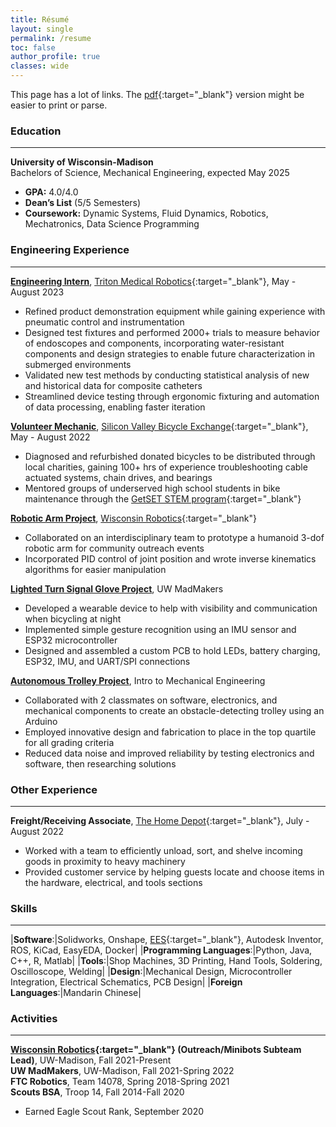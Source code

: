 ```yaml
---
title: Résumé
layout: single
permalink: /resume
toc: false
author_profile: true
classes: wide
---
```

This page has a lot of links. The [pdf](assets/R%20Marlow%20Resume.pdf){:target="_blank"} version might be easier to print or parse.

### **Education**
___
**University of Wisconsin-Madison**<br />
Bachelors of Science, Mechanical Engineering, expected May 2025
* **GPA:** 4.0/4.0
* **Dean’s List** (5/5 Semesters)
* **Coursework:** Dynamic Systems, Fluid Dynamics, Robotics, Mechatronics, Data Science Programming

### **Engineering Experience**
___
[**Engineering Intern**](/roles/triton), [Triton Medical Robotics](https://tritonrobotics.com){:target="_blank"}, May - August 2023
* Refined product demonstration equipment while gaining experience with pneumatic control and instrumentation
* Designed test fixtures and performed 2000+ trials to measure behavior of endoscopes and components, incorporating water-resistant components and design strategies to enable future characterization in submerged environments
* Validated new test methods by conducting statistical analysis of new and historical data for composite catheters
* Streamlined device testing through ergonomic fixturing and automation of data processing, enabling faster iteration

[**Volunteer Mechanic**](/roles/bikex), [Silicon Valley Bicycle Exchange](https://bikex.org){:target="_blank"}, May - August 2022
* Diagnosed and refurbished donated bicycles to be distributed through local charities, gaining 100+ hrs of experience troubleshooting cable actuated systems, chain drives, and bearings
* Mentored groups of underserved high school students in bike maintenance through the [GetSET STEM program](https://getset.org){:target="_blank"}

[**Robotic Arm Project**](/projects/arm), [Wisconsin Robotics](https://www.wisconsinrobotics.org){:target="_blank"}
* Collaborated on an interdisciplinary team to prototype a humanoid 3-dof robotic arm for community outreach events
* Incorporated PID control of joint position and wrote inverse kinematics algorithms for easier manipulation

[**Lighted Turn Signal Glove Project**](/projects/signal), UW MadMakers
* Developed a wearable device to help with visibility and communication when bicycling at night
* Implemented simple gesture recognition using an IMU sensor and ESP32 microcontroller 
* Designed and assembled a custom PCB to hold LEDs, battery charging, ESP32, IMU, and UART/SPI connections

[**Autonomous Trolley Project**](/projects/trolley), Intro to Mechanical Engineering
* Collaborated with 2 classmates on software, electronics, and mechanical components to create an obstacle-detecting trolley using an Arduino
* Employed innovative design and fabrication to place in the top quartile for all grading criteria
* Reduced data noise and improved reliability by testing electronics and software, then researching solutions

### **Other Experience**
___
**Freight/Receiving Associate**, [The Home Depot](https://homedepot.com){:target="_blank"}, July - August 2022
* Worked with a team to efficiently unload, sort, and shelve incoming goods in proximity to heavy machinery
* Provided customer service by helping guests locate and choose items in the hardware, electrical, and tools sections

### **Skills**
___
|**Software**:|Solidworks, Onshape, [EES](https://fchartsoftware.com/ees/){:target="_blank"}, Autodesk Inventor, ROS, KiCad, EasyEDA, Docker|
|**Programming Languages**:|Python, Java, C++, R, Matlab|
|**Tools**:|Shop Machines, 3D Printing, Hand Tools, Soldering, Oscilloscope, Welding|
|**Design**:|Mechanical Design, Microcontroller Integration, Electrical Schematics, PCB Design|
|**Foreign Languages**:|Mandarin Chinese|

### **Activities**
___
**[Wisconsin Robotics](https://www.wisconsinrobotics.org){:target="_blank"} (Outreach/Minibots Subteam Lead)**, UW-Madison, Fall 2021-Present<br />
**UW MadMakers**, UW-Madison, Fall 2021-Spring 2022<br />
**FTC Robotics**, Team 14078, Spring 2018-Spring 2021<br />
**Scouts BSA**, Troop 14, Fall 2014-Fall 2020
* Earned Eagle Scout Rank, September 2020
